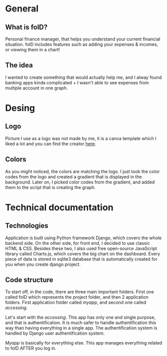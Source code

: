# General

## What is folD?
Personal finance manager, that helps you understand your current financial situation. folD includes features such as adding your expenses & incomes, or viewing them in a chart!

## The idea
I wanted to create something that would actually help me, and I alway found banking apps kinda complicated + I wasn't able to see expenses from multiple account in one graph.

# Desing

## Logo
Picture I use as a logo was not made by me, it is a canva template which I liked a lot and you can find the creator [here](https://www.canva.com/p/cincin-emas/).

## Colors
As you might noticed, the colors are matching the logo. I just took the color codes from the logo and created a gradient that is displayed in the background. Later on, I picked color codes from the gradient, and added them to the script that is creating the graph.

# Technical documentation

## Technologies
Application is built using Python framework Django, which covers the whole backend side.
On the other side, for front end, I decided to use classic HTML & CSS. Besides these two, I also used free open-source JavaScript library called Charts.js, which covers the big chart on the dashboard.
Every piece of data is stored in sqlite3 database that is automatically created for you when you create django project.

## Code structure
To start off, in the code, there are three main important folders. First one called folD which represents the project folder, and then 2 application folders. First application folder called *myapp*, and second one called *accessing*.

Let's start with the *accessing*. This app has only one and single purpose, and that is authentification. It is much safer to handle authentification this way than having everything in a single app. The authentification system is handled by Django user authentification system.

*Myapp* is basically for everything else. This app manages everything related to folD AFTER you log in.
